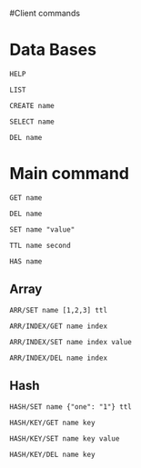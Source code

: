 #Client commands
# Data Bases
```
HELP
```

```
LIST
```

```
CREATE name
```

```
SELECT name
```

```
DEL name
```

# Main command
```
GET name
```

```
DEL name
```

```
SET name "value"
```

```
TTL name second
```

```
HAS name
```
## Array
```
ARR/SET name [1,2,3] ttl
```

```
ARR/INDEX/GET name index
```

```
ARR/INDEX/SET name index value
```

```
ARR/INDEX/DEL name index
```
## Hash
```
HASH/SET name {"one": "1"} ttl
```

```
HASH/KEY/GET name key
```

```
HASH/KEY/SET name key value
```

```
HASH/KEY/DEL name key
```